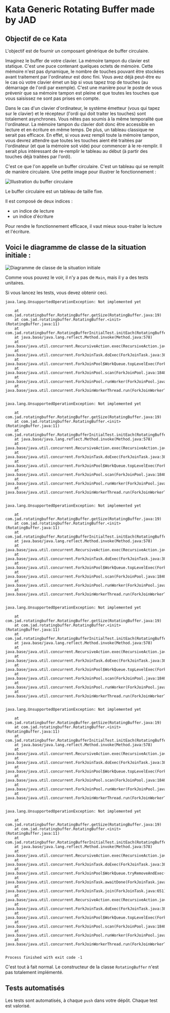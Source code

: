 # Kata Generic Rotating Buffer made by JAD

## Objectif de ce Kata

L'objectif est de fournir un composant générique de buffer circulaire.

Imaginez le buffer de votre clavier. La mémoire tampon du clavier est statique. C'est une puce
contenant quelques octets de mémoire. Cette mémoire n'est pas dynamique, le nombre de touches
pouvant être stockées avant traitement par l'ordinateur est donc fini. Vous avez déjà peut-être eu
le cas où votre clavier émet un bip si vous tapez trop de touches (au démarrage de l'ordi par
exemple). C'est une manière pour le poste de vous prévenir que sa mémoire tampon est pleine et que
toutes les touches que vous saisissez ne sont pas prises en compte.

Dans le cas d'un clavier d'ordinateur, le système émetteur (vous qui tapez sur le clavier) et le
récepteur (l'ordi qui doit traiter les touches) sont totalement asynchrones. Vous nêtes pas soumis à
la même temporalité que l'ordinateur. La mémoire tampon du clavier doit donc être accessible en
lecture et en écriture en même temps. De plus, un tableau classique ne serait pas efficace. En
effet, si vous avez rempli toute la mémoire tampon, vous devrez attendre que toutes les touches
aient été traitées par l'ordinateur (et que la mémoire soit vide) pour commencer à le
re-remplir. Il serait plus intéressant de re-remplir le tableau au début (à partir des touches déjà
traitées par l'ordi).

C'est ce que l'on appelle un buffer circulaire. C'est un tableau qui se remplit de manière
circulaire. Une petite image pour illustrer le fonctionnement :

![Illustration du buffer circulaire](https://github.com/Jean-Aymeric/RotatingBufferStart/blob/master/img/classdiagramrotatingbuffer.png)

Le buffer circulaire est un tableau de taille fixe.

Il est composé de deux indices :

- un indice de lecture
- un indice d'écriture

Pour rendre le fonctionnement efficace, il vaut mieux sous-traiter la lecture et l'écriture.

## Voici le diagramme de classe de la situation initiale :

![Diagramme de classe de la situation initiale](https://github.com/Jean-Aymeric/RotatingBufferStart/blob/master/img/classdiagramrotatingbuffer.png)

Comme vous pouvez le voir, il n'y a pas de `Main`, mais il y a des tests unitaires.

Si vous lancez les tests, vous devez obtenir ceci.

```
java.lang.UnsupportedOperationException: Not implemented yet

	at com.jad.rotatingbuffer.RotatingBuffer.getSize(RotatingBuffer.java:19)
	at com.jad.rotatingbuffer.RotatingBuffer.<init>(RotatingBuffer.java:11)
	at com.jad.rotatingbuffer.RotatingBufferInitialTest.initEach(RotatingBufferInitialTest.java:19)
	at java.base/java.lang.reflect.Method.invoke(Method.java:578)
	at java.base/java.util.concurrent.RecursiveAction.exec(RecursiveAction.java:194)
	at java.base/java.util.concurrent.ForkJoinTask.doExec(ForkJoinTask.java:387)
	at java.base/java.util.concurrent.ForkJoinPool$WorkQueue.topLevelExec(ForkJoinPool.java:1311)
	at java.base/java.util.concurrent.ForkJoinPool.scan(ForkJoinPool.java:1840)
	at java.base/java.util.concurrent.ForkJoinPool.runWorker(ForkJoinPool.java:1806)
	at java.base/java.util.concurrent.ForkJoinWorkerThread.run(ForkJoinWorkerThread.java:177)


java.lang.UnsupportedOperationException: Not implemented yet

	at com.jad.rotatingbuffer.RotatingBuffer.getSize(RotatingBuffer.java:19)
	at com.jad.rotatingbuffer.RotatingBuffer.<init>(RotatingBuffer.java:11)
	at com.jad.rotatingbuffer.RotatingBufferInitialTest.initEach(RotatingBufferInitialTest.java:19)
	at java.base/java.lang.reflect.Method.invoke(Method.java:578)
	at java.base/java.util.concurrent.RecursiveAction.exec(RecursiveAction.java:194)
	at java.base/java.util.concurrent.ForkJoinTask.doExec(ForkJoinTask.java:387)
	at java.base/java.util.concurrent.ForkJoinPool$WorkQueue.topLevelExec(ForkJoinPool.java:1311)
	at java.base/java.util.concurrent.ForkJoinPool.scan(ForkJoinPool.java:1840)
	at java.base/java.util.concurrent.ForkJoinPool.runWorker(ForkJoinPool.java:1806)
	at java.base/java.util.concurrent.ForkJoinWorkerThread.run(ForkJoinWorkerThread.java:177)


java.lang.UnsupportedOperationException: Not implemented yet

	at com.jad.rotatingbuffer.RotatingBuffer.getSize(RotatingBuffer.java:19)
	at com.jad.rotatingbuffer.RotatingBuffer.<init>(RotatingBuffer.java:11)
	at com.jad.rotatingbuffer.RotatingBufferInitialTest.initEach(RotatingBufferInitialTest.java:19)
	at java.base/java.lang.reflect.Method.invoke(Method.java:578)
	at java.base/java.util.concurrent.RecursiveAction.exec(RecursiveAction.java:194)
	at java.base/java.util.concurrent.ForkJoinTask.doExec(ForkJoinTask.java:387)
	at java.base/java.util.concurrent.ForkJoinPool$WorkQueue.topLevelExec(ForkJoinPool.java:1311)
	at java.base/java.util.concurrent.ForkJoinPool.scan(ForkJoinPool.java:1840)
	at java.base/java.util.concurrent.ForkJoinPool.runWorker(ForkJoinPool.java:1806)
	at java.base/java.util.concurrent.ForkJoinWorkerThread.run(ForkJoinWorkerThread.java:177)


java.lang.UnsupportedOperationException: Not implemented yet

	at com.jad.rotatingbuffer.RotatingBuffer.getSize(RotatingBuffer.java:19)
	at com.jad.rotatingbuffer.RotatingBuffer.<init>(RotatingBuffer.java:11)
	at com.jad.rotatingbuffer.RotatingBufferInitialTest.initEach(RotatingBufferInitialTest.java:19)
	at java.base/java.lang.reflect.Method.invoke(Method.java:578)
	at java.base/java.util.concurrent.RecursiveAction.exec(RecursiveAction.java:194)
	at java.base/java.util.concurrent.ForkJoinTask.doExec(ForkJoinTask.java:387)
	at java.base/java.util.concurrent.ForkJoinPool$WorkQueue.topLevelExec(ForkJoinPool.java:1311)
	at java.base/java.util.concurrent.ForkJoinPool.scan(ForkJoinPool.java:1840)
	at java.base/java.util.concurrent.ForkJoinPool.runWorker(ForkJoinPool.java:1806)
	at java.base/java.util.concurrent.ForkJoinWorkerThread.run(ForkJoinWorkerThread.java:177)


java.lang.UnsupportedOperationException: Not implemented yet

	at com.jad.rotatingbuffer.RotatingBuffer.getSize(RotatingBuffer.java:19)
	at com.jad.rotatingbuffer.RotatingBuffer.<init>(RotatingBuffer.java:11)
	at com.jad.rotatingbuffer.RotatingBufferInitialTest.initEach(RotatingBufferInitialTest.java:19)
	at java.base/java.lang.reflect.Method.invoke(Method.java:578)
	at java.base/java.util.concurrent.RecursiveAction.exec(RecursiveAction.java:194)
	at java.base/java.util.concurrent.ForkJoinTask.doExec(ForkJoinTask.java:387)
	at java.base/java.util.concurrent.ForkJoinPool$WorkQueue.topLevelExec(ForkJoinPool.java:1311)
	at java.base/java.util.concurrent.ForkJoinPool.scan(ForkJoinPool.java:1840)
	at java.base/java.util.concurrent.ForkJoinPool.runWorker(ForkJoinPool.java:1806)
	at java.base/java.util.concurrent.ForkJoinWorkerThread.run(ForkJoinWorkerThread.java:177)


java.lang.UnsupportedOperationException: Not implemented yet

	at com.jad.rotatingbuffer.RotatingBuffer.getSize(RotatingBuffer.java:19)
	at com.jad.rotatingbuffer.RotatingBuffer.<init>(RotatingBuffer.java:11)
	at com.jad.rotatingbuffer.RotatingBufferInitialTest.initEach(RotatingBufferInitialTest.java:19)
	at java.base/java.lang.reflect.Method.invoke(Method.java:578)
	at java.base/java.util.concurrent.RecursiveAction.exec(RecursiveAction.java:194)
	at java.base/java.util.concurrent.ForkJoinTask.doExec(ForkJoinTask.java:387)
	at java.base/java.util.concurrent.ForkJoinPool$WorkQueue.tryRemoveAndExec(ForkJoinPool.java:1350)
	at java.base/java.util.concurrent.ForkJoinTask.awaitDone(ForkJoinTask.java:422)
	at java.base/java.util.concurrent.ForkJoinTask.join(ForkJoinTask.java:651)
	at java.base/java.util.concurrent.RecursiveAction.exec(RecursiveAction.java:194)
	at java.base/java.util.concurrent.ForkJoinTask.doExec(ForkJoinTask.java:387)
	at java.base/java.util.concurrent.ForkJoinPool$WorkQueue.topLevelExec(ForkJoinPool.java:1311)
	at java.base/java.util.concurrent.ForkJoinPool.scan(ForkJoinPool.java:1840)
	at java.base/java.util.concurrent.ForkJoinPool.runWorker(ForkJoinPool.java:1806)
	at java.base/java.util.concurrent.ForkJoinWorkerThread.run(ForkJoinWorkerThread.java:177)


Process finished with exit code -1
```

C'est tout à fait normal. Le constructeur de la classe `RotatingBuffer` n'est pas totalement
implémenté.

## Tests automatisés

Les tests sont automatisés, à chaque `push` dans votre dépôt. Chaque test est valorisé.

